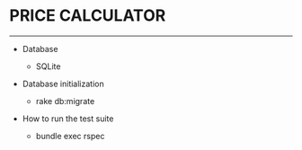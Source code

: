 # PRICE CALCULATOR
***
* Database
  - SQLite

* Database initialization
  - rake db:migrate

* How to run the test suite
  - bundle exec rspec
